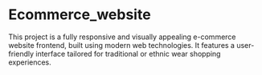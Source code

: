 # Ecommerce_website
This project is a fully responsive and visually appealing e-commerce website frontend, built using modern web technologies. It features a user-friendly interface tailored for traditional or ethnic wear shopping experiences.
